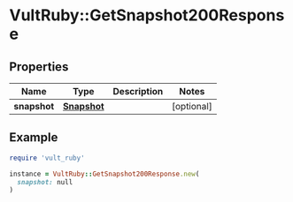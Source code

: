 # VultRuby::GetSnapshot200Response

## Properties

| Name | Type | Description | Notes |
| ---- | ---- | ----------- | ----- |
| **snapshot** | [**Snapshot**](Snapshot.md) |  | [optional] |

## Example

```ruby
require 'vult_ruby'

instance = VultRuby::GetSnapshot200Response.new(
  snapshot: null
)
```

